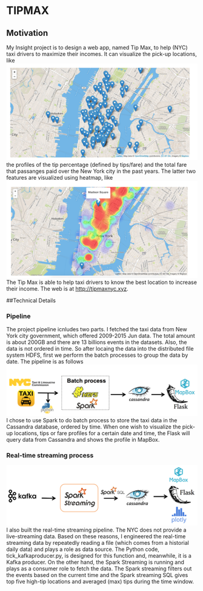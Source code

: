 # TIPMAX

## Motivation

My Insight project is to design a web app, named Tip Max, to help (NYC) taxi drivers to maximize their incomes. It can visualize the pick-up locations, like ![](figures/fig1.png) the profiles of the tip percentage (defined by tips/fare) 
and the total fare that passanges paid over the New York city in the past years. The latter two features are visualized using heatmap, like ![](figures/fig2.png)The Tip Max is able to help taxi drivers to know the best location to increase their income. The web is at http://tipmaxnyc.xyz.


##Technical Details

### Pipeline

The project pipeline icnludes two parts. I fetched the taxi data from New York city government, which offered 2009-2015 Jun data. The total amount is about 200GB and there are 13 billions events in the datasets. Also, the data is not ordered in time. So after locaing the data into the distributed file system HDFS, first we perform the batch processes to group the data by date. The pipeline is as follows ![](figures/fig3.png)
I chose to use Spark to do batch process to store the taxi data in the Cassandra database, ordered by time. When one wish to visualize the pick-up locations, tips or fare profiles for a certain date and time, the Flask will query data from Cassandra and shows the profile in MapBox.

### Real-time streaming process 

![](figures/fig4.png)
I also built the real-time streaming pipeline. The NYC does not provide a live-streaming data. Based on these reasons, I engineered the real-time streaming data by repeatedly reading a file (which comes from a historial daily data) and plays a role as data source. The Python code, tick_kafkaproducer.py, is designed for this function and, meanwhile, it is a Kafka producer. On the other hand, the Spark Streaming is running and plays as a consumer role to fetch the data. The Spark streaming filters out the events based on the current time and the Spark streaming SQL gives top five high-tip locations and averaged (max) tips during the time window.    
